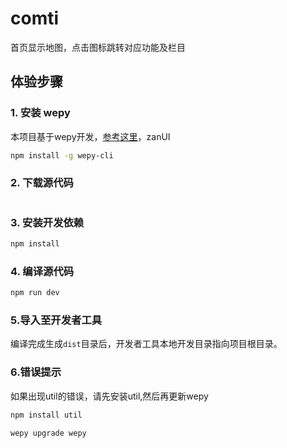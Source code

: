 # comti


首页显示地图，点击图标跳转对应功能及栏目


## 体验步骤
### 1. 安装 wepy
本项目基于wepy开发，[参考这里](https://github.com/wepyjs/wepy)，zanUI
```bash
npm install -g wepy-cli
```

### 2. 下载源代码
```bash

```

### 3. 安装开发依赖
```bash
npm install
```

### 4. 编译源代码
```bash
npm run dev
```

### 5.导入至开发者工具

编译完成生成`dist`目录后，开发者工具本地开发目录指向项目根目录。

### 6.错误提示

如果出现util的错误，请先安装util,然后再更新wepy
```bash
npm install util
```
```bash
wepy upgrade wepy
```
